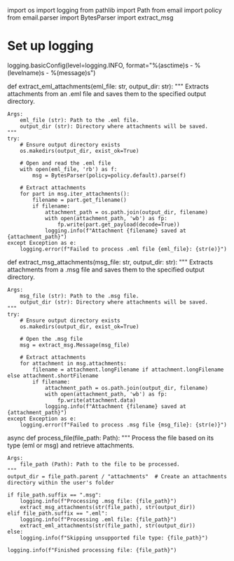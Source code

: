 import os
import logging
from pathlib import Path
from email import policy
from email.parser import BytesParser
import extract_msg

# Set up logging
logging.basicConfig(level=logging.INFO, format="%(asctime)s - %(levelname)s - %(message)s")

def extract_eml_attachments(eml_file: str, output_dir: str):
    """
    Extracts attachments from an .eml file and saves them to the specified output directory.

    Args:
        eml_file (str): Path to the .eml file.
        output_dir (str): Directory where attachments will be saved.
    """
    try:
        # Ensure output directory exists
        os.makedirs(output_dir, exist_ok=True)

        # Open and read the .eml file
        with open(eml_file, 'rb') as f:
            msg = BytesParser(policy=policy.default).parse(f)

        # Extract attachments
        for part in msg.iter_attachments():
            filename = part.get_filename()
            if filename:
                attachment_path = os.path.join(output_dir, filename)
                with open(attachment_path, 'wb') as fp:
                    fp.write(part.get_payload(decode=True))
                logging.info(f"Attachment {filename} saved at {attachment_path}")
    except Exception as e:
        logging.error(f"Failed to process .eml file {eml_file}: {str(e)}")


def extract_msg_attachments(msg_file: str, output_dir: str):
    """
    Extracts attachments from a .msg file and saves them to the specified output directory.

    Args:
        msg_file (str): Path to the .msg file.
        output_dir (str): Directory where attachments will be saved.
    """
    try:
        # Ensure output directory exists
        os.makedirs(output_dir, exist_ok=True)

        # Open the .msg file
        msg = extract_msg.Message(msg_file)

        # Extract attachments
        for attachment in msg.attachments:
            filename = attachment.longFilename if attachment.longFilename else attachment.shortFilename
            if filename:
                attachment_path = os.path.join(output_dir, filename)
                with open(attachment_path, 'wb') as fp:
                    fp.write(attachment.data)
                logging.info(f"Attachment {filename} saved at {attachment_path}")
    except Exception as e:
        logging.error(f"Failed to process .msg file {msg_file}: {str(e)}")


async def process_file(file_path: Path):
    """
    Process the file based on its type (eml or msg) and retrieve attachments.

    Args:
        file_path (Path): Path to the file to be processed.
    """
    output_dir = file_path.parent / "attachments"  # Create an attachments directory within the user's folder

    if file_path.suffix == ".msg":
        logging.info(f"Processing .msg file: {file_path}")
        extract_msg_attachments(str(file_path), str(output_dir))
    elif file_path.suffix == ".eml":
        logging.info(f"Processing .eml file: {file_path}")
        extract_eml_attachments(str(file_path), str(output_dir))
    else:
        logging.info(f"Skipping unsupported file type: {file_path}")

    logging.info(f"Finished processing file: {file_path}")
